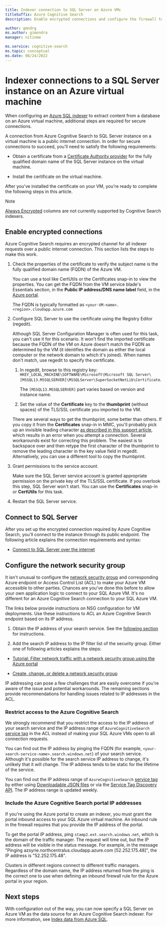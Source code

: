 ```yaml
---
title: Indexer connection to SQL Server on Azure VMs
titleSuffix: Azure Cognitive Search
description: Enable encrypted connections and configure the firewall to allow connections to SQL Server on an Azure virtual machine (VM) from an indexer on Azure Cognitive Search.

author: gmndrg
ms.author: gimondra
manager: nitinme

ms.service: cognitive-search
ms.topic: conceptual
ms.date: 08/24/2022
---
```


# Indexer connections to a SQL Server instance on an Azure virtual machine

When configuring an [Azure SQL indexer](search-howto-connecting-azure-sql-database-to-azure-search-using-indexers.md) to extract content from a database on an Azure virtual machine, additional steps are required for secure connections. 

A connection from Azure Cognitive Search to SQL Server instance on a virtual machine is a public internet connection. In order for secure connections to succeed, you'll need to satisfy the following requirements:

+ Obtain a certificate from a [Certificate Authority provider](https://en.wikipedia.org/wiki/Certificate_authority#Providers) for the fully qualified domain name of the SQL Server instance on the virtual machine.

+ Install the certificate on the virtual machine.

After you've installed the certificate on your VM, you're ready to complete the following steps in this article.

> [!NOTE]
> [Always Encrypted](/sql/relational-databases/security/encryption/always-encrypted-database-engine) columns are not currently supported by Cognitive Search indexers.

## Enable encrypted connections

Azure Cognitive Search requires an encrypted channel for all indexer requests over a public internet connection. This section lists the steps to make this work.

1. Check the properties of the certificate to verify the subject name is the fully qualified domain name (FQDN) of the Azure VM. 

   You can use a tool like CertUtils or the Certificates snap-in to view the properties. You can get the FQDN from the VM service blade's Essentials section, in the **Public IP address/DNS name label** field, in the [Azure portal](https://portal.azure.com/).
  
   The FQDN is typically formatted as `<your-VM-name>.<region>.cloudapp.azure.com`

1. Configure SQL Server to use the certificate using the Registry Editor (regedit). 

   Although SQL Server Configuration Manager is often used for this task, you can't use it for this scenario. It won't find the imported certificate because the FQDN of the VM on Azure doesn't match the FQDN as determined by the VM (it identifies the domain as either the local computer or the network domain to which it's joined). When names don't match, use regedit to specify the certificate.

   1. In regedit, browse to this registry key: `HKEY_LOCAL_MACHINE\SOFTWARE\Microsoft\Microsoft SQL Server\[MSSQL13.MSSQLSERVER]\MSSQLServer\SuperSocketNetLib\Certificate`. 

      The `[MSSQL13.MSSQLSERVER]` part varies based on version and instance name. 

   1. Set the value of the **Certificate** key to the **thumbprint** (without spaces) of the TLS/SSL certificate you imported to the VM.

     There are several ways to get the thumbprint, some better than others. If you copy it from the **Certificates** snap-in in MMC, you'll probably pick up an invisible leading character [as described in this support article](https://support.microsoft.com/kb/2023869/), which results in an error when you attempt a connection. Several workarounds exist for correcting this problem. The easiest is to backspace over and then retype the first character of the thumbprint to remove the leading character in the key value field in regedit. Alternatively, you can use a different tool to copy the thumbprint.

1. Grant permissions to the service account. 

   Make sure the SQL Server service account is granted appropriate permission on the private key of the TLS/SSL certificate. If you overlook this step, SQL Server won't start. You can use the **Certificates** snap-in or **CertUtils** for this task.

1. Restart the SQL Server service.

## Connect to SQL Server

After you set up the encrypted connection required by Azure Cognitive Search, you'll connect to the instance through its public endpoint. The following article explains the connection requirements and syntax:

+ [Connect to SQL Server over the internet](/azure/azure-sql/virtual-machines/windows/ways-to-connect-to-sql#connect-to-sql-server-over-the-internet)

## Configure the network security group

It isn't unusual to configure the [network security group](../virtual-network/network-security-groups-overview.md) and corresponding Azure endpoint or Access Control List (ACL) to make your Azure VM accessible to other parties. Chances are you've done this before to allow your own application logic to connect to your SQL Azure VM. It's no different for an Azure Cognitive Search connection to your SQL Azure VM. 

The links below provide instructions on NSG configuration for VM deployments. Use these instructions to ACL an Azure Cognitive Search endpoint based on its IP address.

1. Obtain the IP address of your search service. See the [following section](#restrict-access-to-the-azure-cognitive-search) for instructions.

1. Add the search IP address to the IP filter list of the security group. Either one of following articles explains the steps:

  + [Tutorial: Filter network traffic with a network security group using the Azure portal](../virtual-network/tutorial-filter-network-traffic.md)

  + [Create, change, or delete a network security group](../virtual-network/manage-network-security-group.md)

IP addressing can pose a few challenges that are easily overcome if you're aware of the issue and potential workarounds. The remaining sections provide recommendations for handling issues related to IP addresses in the ACL.

### Restrict access to the Azure Cognitive Search

We strongly recommend that you restrict the access to the IP address of your search service and the IP address range of `AzureCognitiveSearch` [service tag](../virtual-network/service-tags-overview.md#available-service-tags) in the ACL instead of making your SQL Azure VMs open to all connection requests.

You can find out the IP address by pinging the FQDN (for example, `<your-search-service-name>.search.windows.net`) of your search service. Although it's possible for the search service IP address to change, it's unlikely that it will change. The IP address tends to be static for the lifetime of the service.

You can find out the IP address range of `AzureCognitiveSearch` [service tag](../virtual-network/service-tags-overview.md#available-service-tags) by either using [Downloadable JSON files](../virtual-network/service-tags-overview.md#discover-service-tags-by-using-downloadable-json-files) or via the [Service Tag Discovery API](../virtual-network/service-tags-overview.md#use-the-service-tag-discovery-api). The IP address range is updated weekly.

### Include the Azure Cognitive Search portal IP addresses

If you're using the Azure portal to create an indexer, you must grant the portal inbound access to your SQL Azure virtual machine. An inbound rule in the firewall requires that you provide the IP address of the portal.

To get the portal IP address, ping `stamp2.ext.search.windows.net`, which is the domain of the traffic manager. The request will time out, but the IP address will be visible in the status message. For example, in the message "Pinging azsyrie.northcentralus.cloudapp.azure.com [52.252.175.48]", the IP address is "52.252.175.48".

Clusters in different regions connect to different traffic managers. Regardless of the domain name, the IP address returned from the ping is the correct one to use when defining an inbound firewall rule for the Azure portal in your region.

## Next steps

With configuration out of the way, you can now specify a SQL Server on Azure VM as the data source for an Azure Cognitive Search indexer. For more information, see [Index data from Azure SQL](search-howto-connecting-azure-sql-database-to-azure-search-using-indexers.md).
